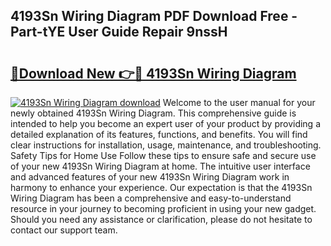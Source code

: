 ## 4193Sn Wiring Diagram PDF Download Free - Part-tYE User Guide Repair 9nssH

# <h2><a href="http://dfm82v8.blite.top/?on=4193Sn+Wiring+Diagram">🔗Download New 👉🔴 4193Sn Wiring Diagram</a></h2>

[![4193Sn Wiring Diagram download](https://i.imgur.com/lujVjoI.png)](http://dfm82v8.blite.top/?on=4193Sn+Wiring+Diagram)
Welcome to the user manual for your newly obtained 4193Sn Wiring Diagram. This comprehensive guide is intended to help you become an expert user of your product by providing a detailed explanation of its features, functions, and benefits. You will find clear instructions for installation, usage, maintenance, and troubleshooting. Safety Tips for Home Use Follow these tips to ensure safe and secure use of your new 4193Sn Wiring Diagram at home. The intuitive user interface and advanced features of your new 4193Sn Wiring Diagram work in harmony to enhance your experience. Our expectation is that the 4193Sn Wiring Diagram has been a comprehensive and easy-to-understand resource in your journey to becoming proficient in using your new gadget. Should you need any assistance or clarification, please do not hesitate to contact our support team.
